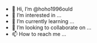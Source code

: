 - 👋 Hi, I’m @hoho1996ould
- 👀 I’m interested in ...
- 🌱 I’m currently learning ...
- 💞️ I’m looking to collaborate on ...
- 📫 How to reach me ...

<!---
hoho1996ould/hoho1996ould is a ✨ special ✨ repository because its `README.md` (this file) appears on your GitHub profile.
You can click the Preview link to take a look at your changes.
--->
